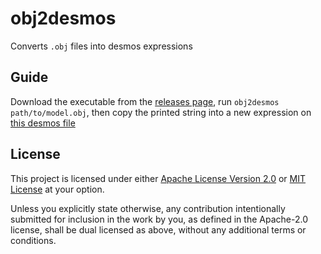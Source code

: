 # obj2desmos

Converts `.obj` files into desmos expressions

## Guide

Download the executable from the
[releases page](https://github.com/Cyborus04/obj2desmos/releases), run
`obj2desmos path/to/model.obj`, then copy the printed string into a new
expression on [this desmos file](https://www.desmos.com/calculator/wmdonj2q9c)

## License

This project is licensed under either
[Apache License Version 2.0](LICENSE-APACHE) or [MIT License](LICENSE-MIT) at
your option.

Unless you explicitly state otherwise, any contribution intentionally submitted
for inclusion in the work by you, as defined in the Apache-2.0 license, shall be
dual licensed as above, without any additional terms or conditions.
